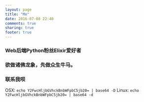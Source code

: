 ```yaml
---
layout: page
title: "Me"
date: 2016-07-08 22:40
comments: true
sharing: true
footer: true
---
```

### Web后端Python粉丝Elixir爱好者
### 欲做诸佛龙象，先做众生牛马。

### 联系我呗
OSX: `echo Y2FwcHljbGVhckBnbWFpbC5jb20= | base64 -D`
Linux: `echo Y2FwcHljbGVhckBnbWFpbC5jb20= | base64 -d`
